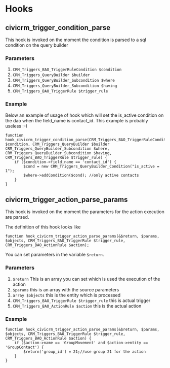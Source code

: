 # Hooks

## civicrm_trigger_condition_parse

This hook is invoked on the moment the condition is parsed to a sql condition on the query builder

### Parameters

1. `CRM_Triggers_BAO_TriggerRuleCondition $condition`
2. `CRM_Triggers_QueryBuilder $builder`
3. `CRM_Triggers_QueryBuilder_Subcondition $where`
4. `CRM_Triggers_QueryBuilder_Subcondition $having`
5. `CRM_Triggers_BAO_TriggerRule $trigger_rule`

### Example

Below an example of usage of hook which will set the is_active condition on the dao when the field_name is contact_id. This example is probably useless :-)

    function hook_civicrm_trigger_condition_parse(CRM_Triggers_BAO_TriggerRuleCondition $condition, CRM_Triggers_QueryBuilder $builder CRM_Triggers_QueryBuilder_Subcondition $where, CRM_Triggers_QueryBuilder_Subcondition $having, CRM_Triggers_BAO_TriggerRule $trigger_rule) {
        if ($condition->field_name == 'contact_id') {
            $cond = new CRM_Triggers_QueryBuilder_Condition("is_active = 1");
            $where->addCondition($cond); //only active contacts
        }
    }

## civicrm_trigger_action_parse_params

This hook is invoked on the moment the parameters for the action execution are parsed.

The definition of this hook looks like
    
    function hook_civicrm_trigger_action_parse_params(&$return, $params, $objects, CRM_Triggers_BAO_TriggerRule $trigger_rule, CRM_Triggers_BAO_ActionRule $action);

You can set parameters in the variable `$return`.

### Parameters

1. `$return` This is an array you can set which is used the execution of the action
2. `$params` this is an array with the source parameters
3. `array $objects` this is the entity which is processed
4. `CRM_Triggers_BAO_TriggerRule $trigger_rule` this is actual trigger
5. `CRM_Triggers_BAO_ActionRule $action` this is the actual action

### Example

    function hook_civicrm_trigger_action_parse_params(&$return, $params, $objects, CRM_Triggers_BAO_TriggerRule $trigger_rule, CRM_Triggers_BAO_ActionRule $action) {
        if ($action->name == 'GroupMovement' and $action->entity == 'GroupContact') {
            $return['group_id'] = 21;//use group 21 for the action
        }
    }